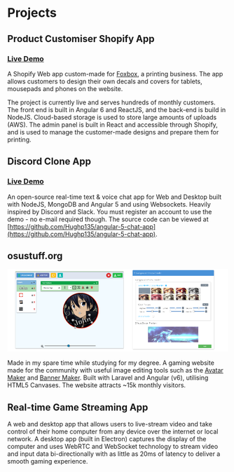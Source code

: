 # Projects

## Product Customiser Shopify App

### [Live Demo](https://foxbox.io/apps/product-editor/32270605194)

A Shopify Web app custom-made for [Foxbox](https://foxbox.io), a printing business. The app allows customers to design their own decals and covers for tablets, mousepads and phones on the website.

The project is currently live and serves hundreds of monthly customers. The front end is built in Angular 6 and ReactJS, and the back-end is build in NodeJS. Cloud-based storage is used to store large amounts of uploads (AWS). The admin panel is built in React and accessible through Shopify, and is used to manage the customer-made designs and prepare them for printing.

## Discord Clone App

### [Live Demo](https://chatapp.pubg.pet)

An open-source real-time text & voice chat app for Web and Desktop built with NodeJS, MongoDB and Angular 5 and using Websockets. Heavily inspired by Discord and Slack. You must register an account to use the demo - no e-mail required though. The source code can be viewed at [https://github.com/Hughp135/angular-5-chat-app](https://github.com/Hughp135/angular-5-chat-app).

## osustuff.org

[![Product Customiser](assets/images/osustuff.png)](https://www.osustuff.org/avatar-maker2)

Made in my spare time while studying for my degree. A gaming website made for the community with useful image editing tools such as the [Avatar Maker](https://www.osustuff.org/avatar-maker2) and [Banner Maker](https://www.osustuff.org/banner-maker). Built with Laravel and Angular (v6), utilising HTML5 Canvases. The website attracts ~15k monthly visitors.

## Real-time Game Streaming App

A web and desktop app that allows users to live-stream video and take control of their home computer from any device over the internet or local network. A desktop app (built in Electron) captures the display of the computer and uses WebRTC and WebSocket technology to stream video and input data bi-directionally with as little as 20ms of latency to deliver a smooth gaming experience.
